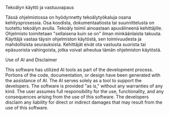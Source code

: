 Tekoälyn käyttö ja vastuuvapaus

Tässä ohjelmistossa on hyödynnetty tekoälytyökaluja osana kehitysprosessia. Osa koodista, dokumentaatiosta tai suunnittelusta on tuotettu tekoälyn avulla. 
Tekoäly toimii ainoastaan apuvälineenä kehittäjille. Ohjelmisto toimitetaan "sellaisena kuin se on" ilman minkäänlaista takuuta. 
Käyttäjä vastaa täysin ohjelmiston käytöstä, sen toimivuudesta ja mahdollisista seurauksista. 
Kehittäjät eivät ota vastuuta suorista tai epäsuorista vahingoista, jotka voivat aiheutua tämän ohjelmiston käytöstä.





Use of AI and Disclaimer

This software has utilized AI tools as part of the development process. Portions of the code, documentation, or design have been generated with the assistance of AI. 
The AI serves solely as a tool to support the developers. The software is provided "as is," without any warranties of any kind. 
The user assumes full responsibility for the use, functionality, and any consequences arising from the use of this software. 
The developers disclaim any liability for direct or indirect damages that may result from the use of this software.

